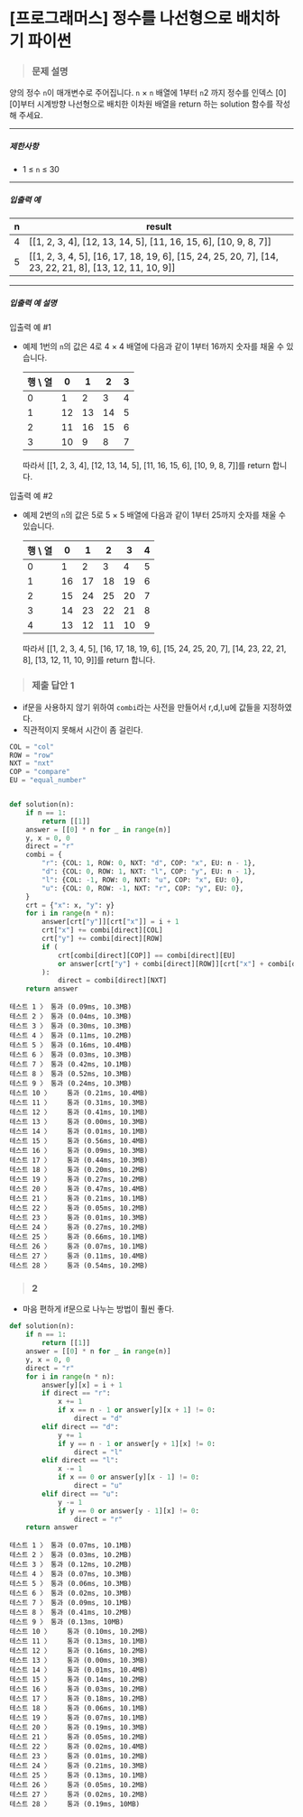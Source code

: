 # [프로그래머스] 정수를 나선형으로 배치하기 파이썬

> ### 문제 설명

양의 정수 `n`이 매개변수로 주어집니다. `n` × `n` 배열에 1부터 `n`2 까지 정수를 인덱스 [0][0]부터 시계방향 나선형으로 배치한 이차원 배열을 return 하는 solution 함수를 작성해 주세요.

------

##### 제한사항

- 1 ≤ `n` ≤ 30

------

##### 입출력 예

| n    | result                                                       |
| ---- | ------------------------------------------------------------ |
| 4    | [[1, 2, 3, 4], [12, 13, 14, 5], [11, 16, 15, 6], [10, 9, 8, 7]] |
| 5    | [[1, 2, 3, 4, 5], [16, 17, 18, 19, 6], [15, 24, 25, 20, 7], [14, 23, 22, 21, 8], [13, 12, 11, 10, 9]] |

------

##### 입출력 예 설명

입출력 예 #1

- 예제 1번의 `n`의 값은 4로 4 × 4 배열에 다음과 같이 1부터 16까지 숫자를 채울 수 있습니다.

  | 행 \ 열 | 0    | 1    | 2    | 3    |
  | ------- | ---- | ---- | ---- | ---- |
  | 0       | 1    | 2    | 3    | 4    |
  | 1       | 12   | 13   | 14   | 5    |
  | 2       | 11   | 16   | 15   | 6    |
  | 3       | 10   | 9    | 8    | 7    |

  따라서 [[1, 2, 3, 4], [12, 13, 14, 5], [11, 16, 15, 6], [10, 9, 8, 7]]를 return 합니다.

입출력 예 #2

- 예제 2번의 `n`의 값은 5로 5 × 5 배열에 다음과 같이 1부터 25까지 숫자를 채울 수 있습니다.

  | 행 \ 열 | 0    | 1    | 2    | 3    | 4    |
  | ------- | ---- | ---- | ---- | ---- | ---- |
  | 0       | 1    | 2    | 3    | 4    | 5    |
  | 1       | 16   | 17   | 18   | 19   | 6    |
  | 2       | 15   | 24   | 25   | 20   | 7    |
  | 3       | 14   | 23   | 22   | 21   | 8    |
  | 4       | 13   | 12   | 11   | 10   | 9    |

  따라서 [[1, 2, 3, 4, 5], [16, 17, 18, 19, 6], [15, 24, 25, 20, 7], [14, 23, 22, 21, 8], [13, 12, 11, 10, 9]]를 return 합니다.

> ### 제출 답안 1

- if문을 사용하지 않기 위하여 `combi`라는 사전을 만들어서 r,d,l,u에 값들을 지정하였다.
- 직관적이지 못해서 시간이 좀 걸린다.

```python
COL = "col"
ROW = "row"
NXT = "nxt"
COP = "compare"
EU = "equal_number"


def solution(n):
    if n == 1:
        return [[1]]
    answer = [[0] * n for _ in range(n)]
    y, x = 0, 0
    direct = "r"
    combi = {
        "r": {COL: 1, ROW: 0, NXT: "d", COP: "x", EU: n - 1},
        "d": {COL: 0, ROW: 1, NXT: "l", COP: "y", EU: n - 1},
        "l": {COL: -1, ROW: 0, NXT: "u", COP: "x", EU: 0},
        "u": {COL: 0, ROW: -1, NXT: "r", COP: "y", EU: 0},
    }
    crt = {"x": x, "y": y}
    for i in range(n * n):
        answer[crt["y"]][crt["x"]] = i + 1
        crt["x"] += combi[direct][COL]
        crt["y"] += combi[direct][ROW]
        if (
            crt[combi[direct][COP]] == combi[direct][EU]
            or answer[crt["y"] + combi[direct][ROW]][crt["x"] + combi[direct][COL]]
        ):
            direct = combi[direct][NXT]
    return answer
```

```
테스트 1 〉	통과 (0.09ms, 10.3MB)
테스트 2 〉	통과 (0.04ms, 10.3MB)
테스트 3 〉	통과 (0.30ms, 10.3MB)
테스트 4 〉	통과 (0.11ms, 10.2MB)
테스트 5 〉	통과 (0.16ms, 10.4MB)
테스트 6 〉	통과 (0.03ms, 10.3MB)
테스트 7 〉	통과 (0.42ms, 10.1MB)
테스트 8 〉	통과 (0.52ms, 10.3MB)
테스트 9 〉	통과 (0.24ms, 10.3MB)
테스트 10 〉	통과 (0.21ms, 10.4MB)
테스트 11 〉	통과 (0.31ms, 10.3MB)
테스트 12 〉	통과 (0.41ms, 10.1MB)
테스트 13 〉	통과 (0.00ms, 10.3MB)
테스트 14 〉	통과 (0.01ms, 10.1MB)
테스트 15 〉	통과 (0.56ms, 10.4MB)
테스트 16 〉	통과 (0.09ms, 10.3MB)
테스트 17 〉	통과 (0.44ms, 10.3MB)
테스트 18 〉	통과 (0.20ms, 10.2MB)
테스트 19 〉	통과 (0.27ms, 10.2MB)
테스트 20 〉	통과 (0.47ms, 10.4MB)
테스트 21 〉	통과 (0.21ms, 10.1MB)
테스트 22 〉	통과 (0.05ms, 10.2MB)
테스트 23 〉	통과 (0.01ms, 10.3MB)
테스트 24 〉	통과 (0.27ms, 10.2MB)
테스트 25 〉	통과 (0.66ms, 10.1MB)
테스트 26 〉	통과 (0.07ms, 10.1MB)
테스트 27 〉	통과 (0.11ms, 10.4MB)
테스트 28 〉	통과 (0.54ms, 10.2MB)
```

> ### 2

- 마음 편하게 if문으로 나누는 방법이 훨씬 좋다.

```python
def solution(n):
    if n == 1:
        return [[1]]
    answer = [[0] * n for _ in range(n)]
    y, x = 0, 0
    direct = "r"
    for i in range(n * n):
        answer[y][x] = i + 1
        if direct == "r":
            x += 1
            if x == n - 1 or answer[y][x + 1] != 0:
                direct = "d"
        elif direct == "d":
            y += 1
            if y == n - 1 or answer[y + 1][x] != 0:
                direct = "l"
        elif direct == "l":
            x -= 1
            if x == 0 or answer[y][x - 1] != 0:
                direct = "u"
        elif direct == "u":
            y -= 1
            if y == 0 or answer[y - 1][x] != 0:
                direct = "r"
    return answer
```

```
테스트 1 〉	통과 (0.07ms, 10.1MB)
테스트 2 〉	통과 (0.03ms, 10.2MB)
테스트 3 〉	통과 (0.12ms, 10.2MB)
테스트 4 〉	통과 (0.07ms, 10.3MB)
테스트 5 〉	통과 (0.06ms, 10.3MB)
테스트 6 〉	통과 (0.02ms, 10.3MB)
테스트 7 〉	통과 (0.09ms, 10.1MB)
테스트 8 〉	통과 (0.41ms, 10.2MB)
테스트 9 〉	통과 (0.13ms, 10MB)
테스트 10 〉	통과 (0.10ms, 10.2MB)
테스트 11 〉	통과 (0.13ms, 10.1MB)
테스트 12 〉	통과 (0.16ms, 10.2MB)
테스트 13 〉	통과 (0.00ms, 10.3MB)
테스트 14 〉	통과 (0.01ms, 10.4MB)
테스트 15 〉	통과 (0.14ms, 10.2MB)
테스트 16 〉	통과 (0.03ms, 10.2MB)
테스트 17 〉	통과 (0.18ms, 10.2MB)
테스트 18 〉	통과 (0.06ms, 10.1MB)
테스트 19 〉	통과 (0.07ms, 10.1MB)
테스트 20 〉	통과 (0.19ms, 10.3MB)
테스트 21 〉	통과 (0.05ms, 10.2MB)
테스트 22 〉	통과 (0.02ms, 10.4MB)
테스트 23 〉	통과 (0.01ms, 10.2MB)
테스트 24 〉	통과 (0.21ms, 10.3MB)
테스트 25 〉	통과 (0.13ms, 10.1MB)
테스트 26 〉	통과 (0.05ms, 10.2MB)
테스트 27 〉	통과 (0.02ms, 10.2MB)
테스트 28 〉	통과 (0.19ms, 10MB)
```
